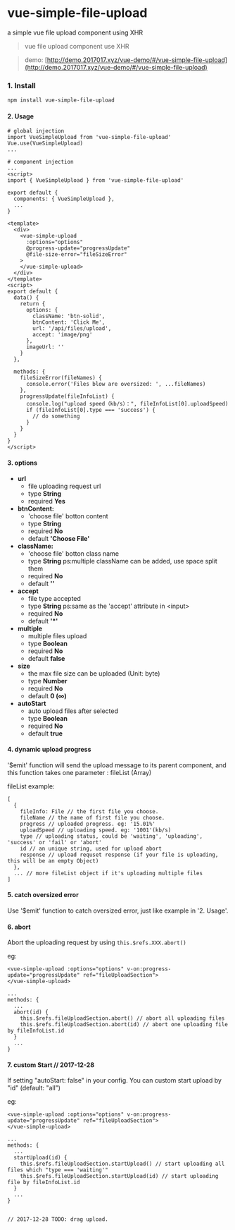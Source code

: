 # vue-simple-file-upload

a simple vue file upload component using XHR

> vue file upload component use XHR

> demo: [http://demo.2017017.xyz/vue-demo/#/vue-simple-file-upload](http://demo.2017017.xyz/vue-demo/#/vue-simple-file-upload)

### 1. Install

```bash
npm install vue-simple-file-upload
```

#### 2. Usage

```
# global injection
import VueSimpleUpload from 'vue-simple-file-upload'
Vue.use(VueSimpleUpload)
...
```

```
# component injection
...
<script>
import { VueSimpleUpload } from 'vue-simple-file-upload'

export default {
  components: { VueSimpleUpload },
  ...
}
```

```
<template>
  <div>
    <vue-simple-upload
      :options="options"
      @progress-update="progressUpdate"
      @file-size-error="fileSizeError"
    >
    </vue-simple-upload>
  </div>
</template>
<script>
export default {
  data() {
    return {
      options: {
        className: 'btn-solid',
        btnContent: 'Click Me',
        url: '/api/files/upload',
        accept: 'image/png'
      },
      imageUrl: ''
    }
  },

  methods: {
    fileSizeError(fileNames) {
      console.error('Files blow are oversized: ', ...fileNames)
    },
    progressUpdate(fileInfoList) {
      console.log("upload speed（kb/s）：", fileInfoList[0].uploadSpeed)
      if (fileInfoList[0].type === 'success') {
        // do something
      }
    }
  }
}
</script>
```

#### 3. options

* **url**
  * file uploading request url
  * type **String**
  * required **Yes**
* **btnContent:**
  * 'choose file' botton content
  * type **String**
  * required **No**
  * default **'Choose File'**
* **className:**
  * 'choose file' botton class name
  * type **String** ps:multiple className can be added, use space split them
  * required **No**
  * default **''**
* **accept**
  * file type accepted
  * type **String** ps:same as the 'accept' attribute in \<input\>
  * required **No**
  * default **'\*'**
* **multiple**
  * multiple files upload
  * type **Boolean**
  * required **No**
  * default **false**
* **size**
  * the max file size can be uploaded (Unit: byte)
  * type **Number**
  * required **No**
  * default **0 (∞)**
* **autoStart**
  * auto upload files after selected
  * type **Boolean**
  * required **No**
  * default **true**

#### 4. dynamic upload progress

'$emit' function will send the upload message to its parent component, and this function takes one parameter : fileList (Array)

fileList example:

```
[
  {
    fileInfo: File // the first file you choose.
    fileName // the name of first file you choose.
    progress // uploaded progress. eg: '15.01%'
    uploadSpeed // uploading speed. eg: '1001'(kb/s)
    type // uploading status, could be 'waiting', 'uploading', 'success' or 'fail' or 'abort'
    id // an unique string, used for upload abort
    response // upload requset response (if your file is uploading, this will be an empty Object)
  },
  ... // more fileList object if it's uploading multiple files
]
```

#### 5. catch oversized error

Use '$emit' function to catch oversized error, just like example in '2. Usage'.

#### 6. abort

Abort the uploading request by using `this.$refs.XXX.abort()`

eg:

```
<vue-simple-upload :options="options" v-on:progress-update="progressUpdate" ref="fileUploadSection">
</vue-simple-upload>

...
methods: {
  ...
  abort(id) {
    this.$refs.fileUploadSection.abort() // abort all uploading files
    this.$refs.fileUploadSection.abort(id) // abort one uploading file by fileInfoList.id
  }
  ...
}
```

#### 7. custom Start // 2017-12-28

If setting "autoStart: false" in your config. You can custom start upload by "id" (default: "all")

eg:

```
<vue-simple-upload :options="options" v-on:progress-update="progressUpdate" ref="fileUploadSection">
</vue-simple-upload>

...
methods: {
  ...
  startUpload(id) {
    this.$refs.fileUploadSection.startUpload() // start uploading all files which "type === 'waiting'"
    this.$refs.fileUploadSection.startUpload(id) // start uploading file by fileInfoList.id
  }
  ...
}


// 2017-12-28 TODO: drag upload.
```
